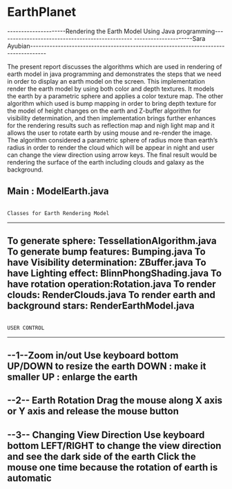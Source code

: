 # EarthPlanet

---------------------Rendering the Earth Model Using Java programming------------------------------------------------
---------------------Sara Ayubian------------------------------------------------------------------------------------
                                                                                    
The present report discusses the algorithms which are used in rendering of earth model in java programming and demonstrates the steps that we need in order to display an earth model on the screen. This implementation render the earth model by using both color and depth textures. It models the earth by a parametric sphere and applies a color texture map. The other algorithm which used is bump mapping in order to bring depth texture for the model of height changes on the earth and Z-buffer algorithm for visibility determination, and then implementation brings further enhances for the rendering results such as reflection map and nigh light map and it allows the user to rotate earth by using mouse and re-render the image. The algorithm considered a parametric sphere of radius more than earth’s radius in order to render the cloud which will be appear in night and user can change the view direction using arrow keys. The final result would be rendering the surface of the earth including clouds and galaxy as the background.

Main : ModelEarth.java
-----------------------------------------------------------------------------------------------------------------
                                                                    Classes for Earth Rendering Model
-----------------------------------------------------------------------------------------------------------------
To generate sphere: TessellationAlgorithm.java 
To generate bump features: Bumping.java 
To have Visibility determination: ZBuffer.java
To have Lighting effect: BlinnPhongShading.java
To have rotation operation:Rotation.java 
To render clouds: RenderClouds.java
To render earth and background stars: RenderEarthModel.java
--------------------------------------------------------------------------------------------------
                                                                          USER CONTROL
--------------------------------------------------------------------------------------------------
--1--Zoom in/out
Use  keyboard bottom UP/DOWN to resize the earth
DOWN : make it smaller
UP : enlarge the earth 
--------------------------------------------------------------------------------------------------
--2-- Earth Rotation
Drag the mouse along X axis or Y axis and release the mouse button
---------------------------------------------------------------------------------------------------
--3-- Changing View Direction
Use  keyboard bottom  LEFT/RIGHT to change the view direction and see the dark side of the earth
 Click the mouse one time because the rotation of earth is automatic
----------------------------------------------------------------------------------------------------
